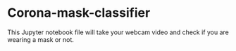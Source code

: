 # Corona-mask-classifier
This Jupyter notebook file will take your webcam video and check if you are wearing a mask or not.
